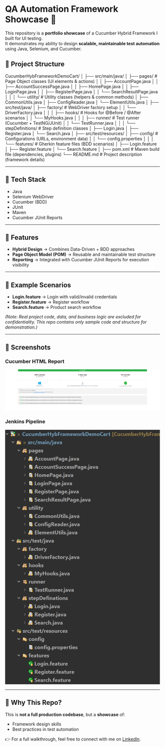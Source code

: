# QA Automation Framework Showcase 🚀

This repository is a **portfolio showcase** of a Cucumber Hybrid Framework I built for UI testing.  
It demonstrates my ability to design **scalable, maintainable test automation** using Java, Selenium, and Cucumber.


## 📂 Project Structure

CucumberHybFrameworkDemoCart/
│
├── src/main/java/
│   ├── pages/                           # Page Object classes (UI elements & actions)
│   │   ├── AccountPage.java
│   │   ├── AccountSuccessPage.java
│   │   ├── HomePage.java
│   │   ├── LoginPage.java
│   │   ├── RegisterPage.java
│   │   └── SearchResultPage.java
│   │
│   └── utility/                         # Utility classes (helpers & common methods)
│       ├── CommonUtils.java
│       ├── ConfigReader.java
│       └── ElementUtils.java
│
├── src/test/java/
│   ├── factory/                         # WebDriver factory setup
│   │   └── DriverFactory.java
│   │
│   ├── hooks/                           # Hooks for @Before / @After scenarios
│   │   └── MyHooks.java
│   │
│   ├── runner/                          # Test runner (Cucumber + TestNG/JUnit)
│   │   └── TestRunner.java
│   │
│   └── stepDefinitions/                 # Step definition classes
│       ├── Login.java
│       ├── Register.java
│       └── Search.java
│
├── src/test/resources/
│   ├── config/                          # Configurations (URLs, environment data)
│   │   └── config.properties
│   │
│   └── features/                        # Gherkin feature files (BDD scenarios)
│       ├── Login.feature
│       ├── Register.feature
│       └── Search.feature
│
├── pom.xml                              # Maven build file (dependencies, plugins)
└── README.md                            # Project description (framework details)


---

## 🔹 Tech Stack
- Java  
- Selenium WebDriver  
- Cucumber (BDD)  
- JUnit 
- Maven    
- Cucumber JUnit Reports  

---

## 🔹 Features
- **Hybrid Design** → Combines Data-Driven + BDD approaches  
- **Page Object Model (POM)** → Reusable and maintainable test structure  
- **Reporting** → Integrated with Cucumber JUnit Reports for execution visibility  
 

---

## 🔹 Example Scenarios
- **Login.feature** → Login with valid/invalid credentials  
- **Register.feature** → Register workflow  
- **Search.feature** → Product search workflow  

*(Note: Real project code, data, and business logic are excluded for confidentiality. This repo contains only sample code and structure for demonstration.)*

---

## 🔹 Screenshots
### Cucumber HTML Report
![Cucumber Report](./screenshots/cucumber_report.png)

### Jenkins Pipeline
![Folder Structure Screenshot](./screenshots/Project-structure.png)

---

## 🔹 Why This Repo?
This is **not a full production codebase**, but a **showcase** of:
- Framework design skills  
- Best practices in test automation  


👉 For a full walkthrough, feel free to connect with me on [LinkedIn](https://www.linkedin.com/in/your-profile).
